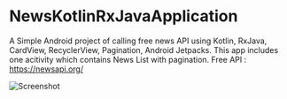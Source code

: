 # NewsKotlinRxJavaApplication
A Simple Android project of calling free news API using Kotlin, RxJava, CardView, RecyclerView, Pagination, Android Jetpacks.
This app includes one acitivity which contains News List with pagination.
Free API : https://newsapi.org/

![Screenshot](https://github.com/shivanigkapadia/NewsKotlinRxJavaApplication/blob/master/screenshot_mainscreen.png?raw=true)
